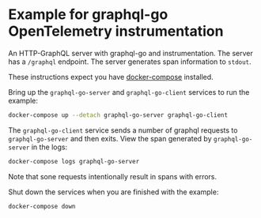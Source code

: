 # Example for graphql-go OpenTelemetry instrumentation

An HTTP-GraphQL server with graphql-go and instrumentation. The server 
has a `/graphql` endpoint. The server generates span information to
`stdout`.

These instructions expect you have
[docker-compose](https://docs.docker.com/compose/) installed.

Bring up the `graphql-go-server` and `graphql-go-client` services to 
run the example:

```sh
docker-compose up --detach graphql-go-server graphql-go-client
```

The `graphql-go-client` service sends a number of graphql requests 
to `graphql-go-server` and then exits. View the span generated by 
`graphql-go-server` in the logs:

```sh
docker-compose logs graphql-go-server
```

Note that sone requests intentionally result in spans with errors.

Shut down the services when you are finished with the example:

```sh
docker-compose down
```
